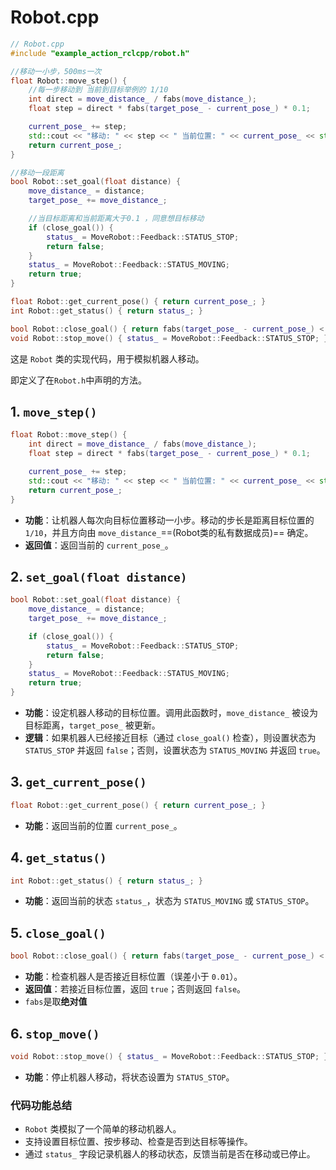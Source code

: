 # Robot.cpp

```cpp
// Robot.cpp
#include "example_action_rclcpp/robot.h"

//移动一小步，500ms一次
float Robot::move_step() {
    //每一步移动到 当前到目标举例的 1/10
    int direct = move_distance_ / fabs(move_distance_);
    float step = direct * fabs(target_pose_ - current_pose_) * 0.1;

    current_pose_ += step;
    std::cout << "移动: " << step << " 当前位置: " << current_pose_ << std::endl;
    return current_pose_;
}

//移动一段距离
bool Robot::set_goal(float distance) {
    move_distance_ = distance;
    target_pose_ += move_distance_;

    //当目标距离和当前距离大于0.1 ，同意想目标移动
    if (close_goal()) {
        status_ = MoveRobot::Feedback::STATUS_STOP;
        return false;
    }
    status_ = MoveRobot::Feedback::STATUS_MOVING;
    return true;
}

float Robot::get_current_pose() { return current_pose_; }
int Robot::get_status() { return status_; }

bool Robot::close_goal() { return fabs(target_pose_ - current_pose_) < 0.01; }
void Robot::stop_move() { status_ = MoveRobot::Feedback::STATUS_STOP; }

```

这是 `Robot` 类的实现代码，用于模拟机器人移动。

即定义了在`Robot.h`中声明的方法。

## 1. `move_step()`

```cpp
float Robot::move_step() {
    int direct = move_distance_ / fabs(move_distance_);
    float step = direct * fabs(target_pose_ - current_pose_) * 0.1;

    current_pose_ += step;
    std::cout << "移动: " << step << " 当前位置: " << current_pose_ << std::endl;
    return current_pose_;
}
```

- **功能**：让机器人每次向目标位置移动一小步。移动的步长是距离目标位置的 `1/10`，并且方向由 `move_distance_`==(Robot类的私有数据成员)== 确定。
- **返回值**：返回当前的 `current_pose_`。

## 2. `set_goal(float distance)`

```cpp
bool Robot::set_goal(float distance) {
    move_distance_ = distance;
    target_pose_ += move_distance_;

    if (close_goal()) {
        status_ = MoveRobot::Feedback::STATUS_STOP;
        return false;
    }
    status_ = MoveRobot::Feedback::STATUS_MOVING;
    return true;
}
```

- **功能**：设定机器人移动的目标位置。调用此函数时，`move_distance_` 被设为目标距离，`target_pose_` 被更新。
- **逻辑**：如果机器人已经接近目标（通过 `close_goal()` 检查），则设置状态为 `STATUS_STOP` 并返回 `false`；否则，设置状态为 `STATUS_MOVING` 并返回 `true`。

## 3. `get_current_pose()`

```cpp
float Robot::get_current_pose() { return current_pose_; }
```

- **功能**：返回当前的位置 `current_pose_`。

## 4. `get_status()`

```cpp
int Robot::get_status() { return status_; }
```

- **功能**：返回当前的状态 `status_`，状态为 `STATUS_MOVING` 或 `STATUS_STOP`。

## 5. `close_goal()`

```cpp
bool Robot::close_goal() { return fabs(target_pose_ - current_pose_) < 0.01; }
```

- **功能**：检查机器人是否接近目标位置（误差小于 `0.01`）。
- **返回值**：若接近目标位置，返回 `true`；否则返回 `false`。
- `fabs`是取**绝对值**

## 6. `stop_move()`

```cpp
void Robot::stop_move() { status_ = MoveRobot::Feedback::STATUS_STOP; }
```

- **功能**：停止机器人移动，将状态设置为 `STATUS_STOP`。

### 代码功能总结

- `Robot` 类模拟了一个简单的移动机器人。
- 支持设置目标位置、按步移动、检查是否到达目标等操作。
- 通过 `status_` 字段记录机器人的移动状态，反馈当前是否在移动或已停止。